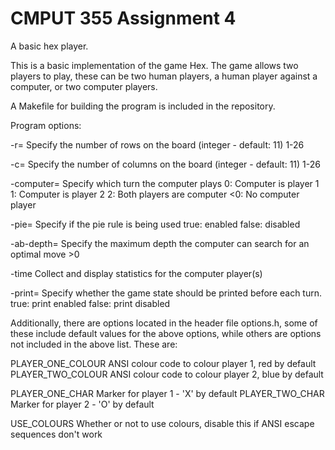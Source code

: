 # CMPUT 355 Assignment 4

A basic hex player.

This is a basic implementation of the game Hex. The game allows two players to play, 
these can be two human players, a human player against a computer, or two computer players.

A Makefile for building the program is included in the repository.

Program options:

  -r=         Specify the number of rows on the board (integer - default: 11)
              1-26
              
  -c=         Specify the number of columns on the board (integer - default: 11)
              1-26
              
  -computer=  Specify which turn the computer plays
              0:  Computer is player 1
              1:  Computer is player 2
              2:  Both players are computer
              <0: No computer player
              
  -pie=       Specify if the pie rule is being used
              true:  enabled
              false: disabled
              
  -ab-depth=  Specify the maximum depth the computer can search for an optimal move
              >0

  -time       Collect and display statistics for the computer player(s)
  
  -print=     Specify whether the game state should be printed before each turn.
              true:  print enabled
              false: print disabled
              
Additionally, there are options located in the header file options.h, some of these include 
default values for the above options, while others are options not included in the above list.
These are:

  PLAYER_ONE_COLOUR ANSI colour code to colour player 1, red by default
  PLAYER_TWO_COLOUR ANSI colour code to colour player 2, blue by default
  
  PLAYER_ONE_CHAR   Marker for player 1 - 'X' by default
  PLAYER_TWO_CHAR   Marker for player 2 - 'O' by default
  
  USE_COLOURS       Whether or not to use colours, disable this if ANSI escape sequences don't work
